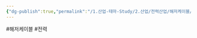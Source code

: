```yaml
---
{"dg-publish":true,"permalink":"/1.산업-테마-Study/2.산업/전력산업/해저케이블/","created":"2024-11-20T21:02:29.167+09:00","updated":"2025-06-26T16:56:05.155+09:00"}
---
```


#해저케이블 #전력 